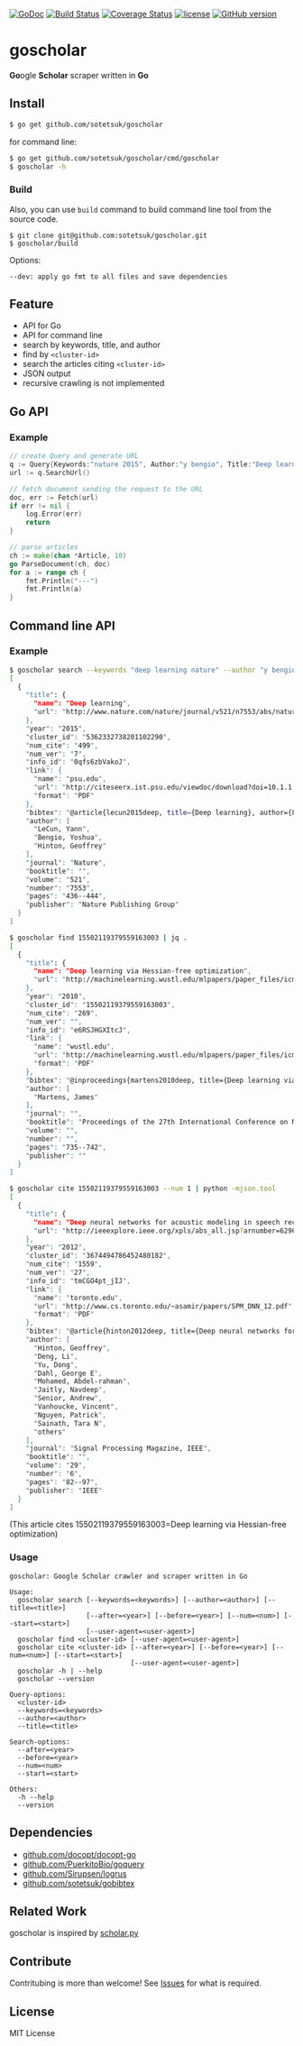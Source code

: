 [![GoDoc](https://godoc.org/github.com/sotetsuk/goscholar?status.svg)](https://godoc.org/github.com/sotetsuk/goscholar)
[![Build Status](https://travis-ci.org/sotetsuk/goscholar.svg?branch=master)](https://travis-ci.org/sotetsuk/goscholar)
[![Coverage Status](https://coveralls.io/repos/github/sotetsuk/goscholar/badge.svg?branch=master)](https://coveralls.io/github/sotetsuk/goscholar?branch=master)
[![license](https://img.shields.io/github/license/mashape/apistatus.svg?maxAge=2592000)]()
[![GitHub version](https://badge.fury.io/gh/sotetsuk%2Fgoscholar.svg)](https://badge.fury.io/gh/sotetsuk%2Fgoscholar)

# goscholar
**Go**ogle **Scholar** scraper written in **Go**


## Install

```sh
$ go get github.com/sotetsuk/goscholar
```

for command line:
 
```sh
$ go get github.com/sotetsuk/goscholar/cmd/goscholar
$ goscholar -h
```

### Build
Also, you can use ```build``` command to  build command line tool from the source code.

```
$ git clone git@github.com:sotetsuk/goscholar.git
$ goscholar/build
```

Options:

```
--dev: apply go fmt to all files and save dependencies
```

## Feature

- API for Go 
- API for command line
- search by keywords, title, and author
- find by ```<cluster-id>```
- search the articles citing ```<cluster-id>```
- JSON output
- recursive crawling is not implemented

## Go API

### Example

```go
// create Query and generate URL
q := Query{Keywords:"nature 2015", Author:"y bengio", Title:"Deep learning"}
url := q.SearchUrl()

// fetch document sending the request to the URL
doc, err := Fetch(url)
if err != nil {
	log.Error(err)
	return
}

// parse articles
ch := make(chan *Article, 10)
go ParseDocument(ch, doc)
for a := range ch {
	fmt.Println("---")
	fmt.Println(a)
}
```

## Command line API

### Example

```sh
$ goscholar search --keywords "deep learning nature" --author "y bengio" --after 2015 --num 1 | jq .
[
  {
    "title": {
      "name": "Deep learning",
      "url": "http://www.nature.com/nature/journal/v521/n7553/abs/nature14539.html"
    },
    "year": "2015",
    "cluster_id": "5362332738201102290",
    "num_cite": "499",
    "num_ver": "7",
    "info_id": "0qfs6zbVakoJ",
    "link": {
      "name": "psu.edu",
      "url": "http://citeseerx.ist.psu.edu/viewdoc/download?doi=10.1.1.436.894&rep=rep1&type=pdf",
      "format": "PDF"
    },
    "bibtex": "@article{lecun2015deep, title={Deep learning}, author={LeCun, Yann and Bengio, Yoshua and Hinton, Geoffrey}, journal={Nature}, volume={521}, number={7553}, pages={436--444}, year={2015}, publisher={Nature Publishing Group}}",
    "author": [
      "LeCun, Yann",
      "Bengio, Yoshua",
      "Hinton, Geoffrey"
    ],
    "journal": "Nature",
    "booktitle": "",
    "volume": "521",
    "number": "7553",
    "pages": "436--444",
    "publisher": "Nature Publishing Group"
  }
]
```

```sh
$ goscholar find 15502119379559163003 | jq .
[
  {
    "title": {
      "name": "Deep learning via Hessian-free optimization",
      "url": "http://machinelearning.wustl.edu/mlpapers/paper_files/icml2010_Martens10.pdf"
    },
    "year": "2010",
    "cluster_id": "15502119379559163003",
    "num_cite": "269",
    "num_ver": "",
    "info_id": "e6RSJHGXItcJ",
    "link": {
      "name": "wustl.edu",
      "url": "http://machinelearning.wustl.edu/mlpapers/paper_files/icml2010_Martens10.pdf",
      "format": "PDF"
    },
    "bibtex": "@inproceedings{martens2010deep, title={Deep learning via Hessian-free optimization}, author={Martens, James}, booktitle={Proceedings of the 27th International Conference on Machine Learning (ICML-10)}, pages={735--742}, year={2010}}",
    "author": [
      "Martens, James"
    ],
    "journal": "",
    "booktitle": "Proceedings of the 27th International Conference on Machine Learning (ICML-10)",
    "volume": "",
    "number": "",
    "pages": "735--742",
    "publisher": ""
  }
]
```

```sh
$ goscholar cite 15502119379559163003 --num 1 | python -mjson.tool
[
  {
    "title": {
      "name": "Deep neural networks for acoustic modeling in speech recognition: The shared views of four research groups",
      "url": "http://ieeexplore.ieee.org/xpls/abs_all.jsp?arnumber=6296526"
    },
    "year": "2012",
    "cluster_id": "3674494786452480182",
    "num_cite": "1559",
    "num_ver": "27",
    "info_id": "tmCGO4pt_jIJ",
    "link": {
      "name": "toronto.edu",
      "url": "http://www.cs.toronto.edu/~asamir/papers/SPM_DNN_12.pdf",
      "format": "PDF"
    },
    "bibtex": "@article{hinton2012deep, title={Deep neural networks for acoustic modeling in speech recognition: The shared views of four research groups}, author={Hinton, Geoffrey and Deng, Li and Yu, Dong and Dahl, George E and Mohamed, Abdel-rahman and Jaitly, Navdeep and Senior, Andrew and Vanhoucke, Vincent and Nguyen, Patrick and Sainath, Tara N and others}, journal={Signal Processing Magazine, IEEE}, volume={29}, number={6}, pages={82--97}, year={2012}, publisher={IEEE}}",
    "author": [
      "Hinton, Geoffrey",
      "Deng, Li",
      "Yu, Dong",
      "Dahl, George E",
      "Mohamed, Abdel-rahman",
      "Jaitly, Navdeep",
      "Senior, Andrew",
      "Vanhoucke, Vincent",
      "Nguyen, Patrick",
      "Sainath, Tara N",
      "others"
    ],
    "journal": "Signal Processing Magazine, IEEE",
    "booktitle": "",
    "volume": "29",
    "number": "6",
    "pages": "82--97",
    "publisher": "IEEE"
  }
]
```

(This article cites 15502119379559163003=Deep learning via Hessian-free optimization)

### Usage

```
goscholar: Google Scholar crawler and scraper written in Go

Usage:
  goscholar search [--keywords=<keywords>] [--author=<author>] [--title=<title>]
                   [--after=<year>] [--before=<year>] [--num=<num>] [--start=<start>]
                   [--user-agent=<user-agent>]
  goscholar find <cluster-id> [--user-agent=<user-agent>]
  goscholar cite <cluster-id> [--after=<year>] [--before=<year>] [--num=<num>] [--start=<start>]
                              [--user-agent=<user-agent>]
  goscholar -h | --help
  goscholar --version

Query-options:
  <cluster-id>
  --keywords=<keywords>
  --author=<author>
  --title=<title>

Search-options:
  --after=<year>
  --before=<year>
  --num=<num>
  --start=<start>

Others:
  -h --help
  --version
```

## Dependencies

- [github.com/docopt/docopt-go](https://github.com/docopt/docopt-go)
- [github.com/PuerkitoBio/goquery](https://github.com/PuerkitoBio/goquery)
- [github.com/Sirupsen/logrus](https://github.com/PuerkitoBio/goquery)
- [github.com/sotetsuk/gobibtex](https://github.com/sotetsuk/gobibtex)

## Related Work
goscholar is inspired by [scholar.py](https://github.com/ckreibich/scholar.py)

## Contribute
Contritubing is more than welcome! See [Issues](https://github.com/sotetsuk/goscholar/issues) for what is required.

## License
MIT License
